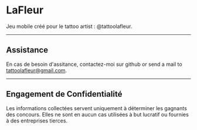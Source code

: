 # LaFleur
Jeu mobile créé pour le tattoo artist : @tattoolafleur.

-------------------------

## Assistance
En cas de besoin d'assitance, contactez-moi sur github or send a mail to tattoolafleur@gmail.com.

-------------------------

## Engagement de Confidentialité
Les informations collectées servent uniquement à déterminer les gagnants des concours.  Elles ne sont en aucun cas utilisées à but lucratif ou fournies à des entreprises tierces. 
